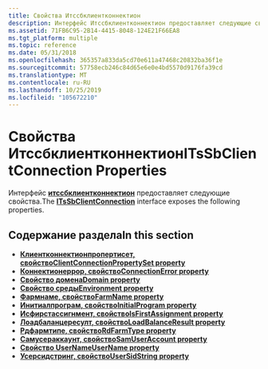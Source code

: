```yaml
---
title: Свойства Итссбклиентконнектион
description: Интерфейс Итссбклиентконнектион предоставляет следующие свойства.
ms.assetid: 71FB6C95-2B14-4415-8048-124E21F66EA8
ms.tgt_platform: multiple
ms.topic: reference
ms.date: 05/31/2018
ms.openlocfilehash: 365357a833da5cd70e611a47468c20832ba36f1e
ms.sourcegitcommit: 57758ecb246c84d65e6e0e4bd5570d9176fa39cd
ms.translationtype: MT
ms.contentlocale: ru-RU
ms.lasthandoff: 10/25/2019
ms.locfileid: "105672210"
---
```

# <a name="itssbclientconnection-properties"></a><span data-ttu-id="c760f-103">Свойства Итссбклиентконнектион</span><span class="sxs-lookup"><span data-stu-id="c760f-103">ITsSbClientConnection Properties</span></span>

<span data-ttu-id="c760f-104">Интерфейс [**итссбклиентконнектион**](/windows/desktop/api/sbtsv/nn-sbtsv-itssbclientconnection) предоставляет следующие свойства.</span><span class="sxs-lookup"><span data-stu-id="c760f-104">The [**ITsSbClientConnection**](/windows/desktop/api/sbtsv/nn-sbtsv-itssbclientconnection) interface exposes the following properties.</span></span>

## <a name="in-this-section"></a><span data-ttu-id="c760f-105">Содержание раздела</span><span class="sxs-lookup"><span data-stu-id="c760f-105">In this section</span></span>

-   [<span data-ttu-id="c760f-106">**Клиентконнектионпропертисет, свойство**</span><span class="sxs-lookup"><span data-stu-id="c760f-106">**ClientConnectionPropertySet property**</span></span>](/windows/desktop/api/sbtsv/nf-sbtsv-itssbclientconnection-get_clientconnectionpropertyset)
-   [<span data-ttu-id="c760f-107">**Коннектионеррор, свойство**</span><span class="sxs-lookup"><span data-stu-id="c760f-107">**ConnectionError property**</span></span>](/windows/desktop/api/sbtsv/nf-sbtsv-itssbclientconnection-get_connectionerror)
-   [<span data-ttu-id="c760f-108">**Свойство домена**</span><span class="sxs-lookup"><span data-stu-id="c760f-108">**Domain property**</span></span>](itssbclientconnection-domain.md)
-   [<span data-ttu-id="c760f-109">**Свойство среды**</span><span class="sxs-lookup"><span data-stu-id="c760f-109">**Environment property**</span></span>](itssbclientconnection-environment.md)
-   [<span data-ttu-id="c760f-110">**Фармнаме, свойство**</span><span class="sxs-lookup"><span data-stu-id="c760f-110">**FarmName property**</span></span>](/windows/desktop/api/sbtsv/nf-sbtsv-itssbclientconnection-get_farmname)
-   [<span data-ttu-id="c760f-111">**Инитиалпрограм, свойство**</span><span class="sxs-lookup"><span data-stu-id="c760f-111">**InitialProgram property**</span></span>](/windows/desktop/api/sbtsv/nf-sbtsv-itssbclientconnection-get_initialprogram)
-   [<span data-ttu-id="c760f-112">**Исфирстассигнмент, свойство**</span><span class="sxs-lookup"><span data-stu-id="c760f-112">**IsFirstAssignment property**</span></span>](/windows/desktop/api/sbtsv/nf-sbtsv-itssbclientconnection-get_isfirstassignment)
-   [<span data-ttu-id="c760f-113">**Лоадбаланцересулт, свойство**</span><span class="sxs-lookup"><span data-stu-id="c760f-113">**LoadBalanceResult property**</span></span>](/windows/desktop/api/sbtsv/nf-sbtsv-itssbclientconnection-get_loadbalanceresult)
-   [<span data-ttu-id="c760f-114">**Рдфармтипе, свойство**</span><span class="sxs-lookup"><span data-stu-id="c760f-114">**RdFarmType property**</span></span>](/windows/desktop/api/sbtsv/nf-sbtsv-itssbclientconnection-get_rdfarmtype)
-   [<span data-ttu-id="c760f-115">**Самусераккаунт, свойство**</span><span class="sxs-lookup"><span data-stu-id="c760f-115">**SamUserAccount property**</span></span>](/windows/desktop/api/sbtsv/nf-sbtsv-itssbclientconnection-get_samuseraccount)
-   [<span data-ttu-id="c760f-116">**Свойство UserName**</span><span class="sxs-lookup"><span data-stu-id="c760f-116">**UserName property**</span></span>](itssbclientconnection-username.md)
-   [<span data-ttu-id="c760f-117">**Усерсидстринг, свойство**</span><span class="sxs-lookup"><span data-stu-id="c760f-117">**UserSidString property**</span></span>](/windows/desktop/api/sbtsv/nf-sbtsv-itssbclientconnection-get_usersidstring)

 

 




